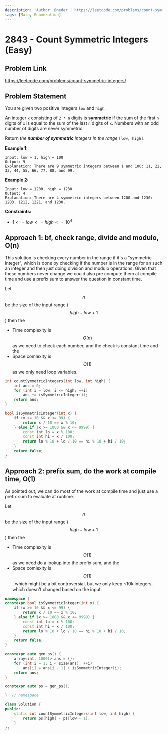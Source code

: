 ```yaml
---
description: 'Author: @heder | https://leetcode.com/problems/count-symmetric-integers/'
tags: [Math, Enumeration]
---
```


# 2843 - Count Symmetric Integers (Easy)

## Problem Link

https://leetcode.com/problems/count-symmetric-integers/

## Problem Statement

You are given two positive integers `low` and `high`.

An integer `x` consisting of `2 * n` digits is **symmetric** if the sum of the first `n` digits of `x` is equal to the sum of the last `n` digits of `x`. Numbers with an odd number of digits are never symmetric.

Return _the **number of symmetric** integers in the range_ `[low, high]`.

**Example 1:**

```
Input: low = 1, high = 100
Output: 9
Explanation: There are 9 symmetric integers between 1 and 100: 11, 22, 33, 44, 55, 66, 77, 88, and 99.
```

**Example 2:**

```
Input: low = 1200, high = 1230
Output: 4
Explanation: There are 4 symmetric integers between 1200 and 1230: 1203, 1212, 1221, and 1230.
```

**Constraints:**

- $1 <= low <= high <= 10^4$

## Approach 1: bf, check range, divide and modulo, O(n)

This solution is checking every number in the range if it's a "symmetric integer", which is done by checking if the number is in the range for an such an integer and then just doing division and modulo operations. Given that these numbers never change we could also pre compute them at compile time and use a prefix sum to answer the question in constant time.

Let $$n$$ be the size of the input range ($$high - low + 1$$) then the

- Time complexity is $$O(n)$$ as we need to check each number, and the check is constant time and the
- Space comlexity is $$O(1)$$ as we only need loop variables.

<Tabs>
<TabItem value="cpp" label="C++">
<SolutionAuthor name="@heder"/>

```cpp
int countSymmetricIntegers(int low, int high) {
    int ans = 0;
    for (int i = low; i <= high; ++i)
        ans += isSymmetricInteger(i);
    return ans;
}

bool isSymmetricInteger(int x) {
    if (x >= 10 && x <= 99) {
        return x / 10 == x % 10;
    } else if (x >= 1000 && x <= 9999) {
        const int lo = x % 100;
        const int hi = x / 100;
        return lo % 10 + lo / 10 == hi % 10 + hi / 10;
    }
    return false;
}
```

</TabItem>
</Tabs>

## Approach 2: prefix sum, do the work at compile time, O(1)

As pointed out, we can do most of the work at compile time and just use a prefix sum to evaluate at runtime.

Let $$n$$ be the size of the input range ($$high - low + 1$$) then the

- Time complexity is $$O(1)$$ as we need do a lookup into the prefix sum, and the
- Space comlexity is $$O(1)$$, which might be a bit controversial, but we only keep ~10k integers, which doesn't changed based on the input.

<Tabs>
<TabItem value="cpp" label="C++">
<SolutionAuthor name="@heder"/>

```cpp
namespace {
constexpr bool isSymmetricInteger(int x) {
    if (x >= 10 && x <= 99) {
        return x / 10 == x % 10;
    } else if (x >= 1000 && x <= 9999) {
        const int lo = x % 100;
        const int hi = x / 100;
        return lo % 10 + lo / 10 == hi % 10 + hi / 10;
    }
    return false;
}

constexpr auto gen_ps() {
    array<int, 10001> ans = {};
    for (int i = 1; i < size(ans); ++i)
        ans[i] = ans[i - 1] + isSymmetricInteger(i);
    return ans;
}

constexpr auto ps = gen_ps();

}  // namespace

class Solution {
public:
    static int countSymmetricIntegers(int low, int high) {
        return ps[high] - ps[low - 1];
    }
};
```

</TabItem>
</Tabs>
